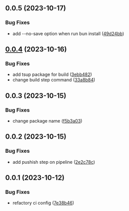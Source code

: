 

## 0.0.5 (2023-10-17)


### Bug Fixes

* add --no-save option when run bun install ([49d24bb](https://github.com/2kas-dev/resultjs/commit/49d24bb8a3420c6f42cf75028ac547d3c769e59b))

## [0.0.4](https://github.com/2kas-dev/resultjs/compare/0.0.3...0.0.4) (2023-10-16)


### Bug Fixes

* add tsup package for build ([3ebb482](https://github.com/2kas-dev/resultjs/commit/3ebb482c83ea7248ff3a690278de503c4c19139f))
* change build step command ([33a8b84](https://github.com/2kas-dev/resultjs/commit/33a8b84dcf6acab1d80f0d256e8a5b9ef76175e0))

## 0.0.3 (2023-10-15)


### Bug Fixes

* change package name ([f5b3a03](https://github.com/2kas-dev/resultjs/commit/f5b3a034f772669aa3facfe337474e676cef4653))

## 0.0.2 (2023-10-15)


### Bug Fixes

* add pushish step on pipeline ([2e2c78c](https://github.com/2kas-dev/resultjs/commit/2e2c78c0d6ce276d2d8a67e858901b895802f5f8))

## 0.0.1 (2023-10-12)


### Bug Fixes

* refactory ci config ([7e38b46](https://github.com/2kas-dev/resultjs/commit/7e38b463135915c5e37ba5ffdbb52c7df293b19c))